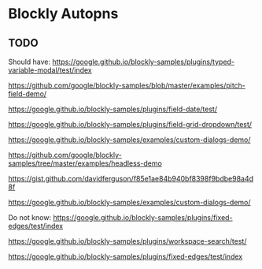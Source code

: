 # Blockly Autopns


## TODO

Should have:
https://google.github.io/blockly-samples/plugins/typed-variable-modal/test/index

https://github.com/google/blockly-samples/blob/master/examples/pitch-field-demo/

https://google.github.io/blockly-samples/plugins/field-date/test/

https://google.github.io/blockly-samples/plugins/field-grid-dropdown/test/

https://google.github.io/blockly-samples/examples/custom-dialogs-demo/


https://github.com/google/blockly-samples/tree/master/examples/headless-demo


https://gist.github.com/davidferguson/f85e1ae84b940bf8398f9bdbe98a4d8f

https://google.github.io/blockly-samples/examples/custom-dialogs-demo/


Do not know:
https://google.github.io/blockly-samples/plugins/fixed-edges/test/index

https://google.github.io/blockly-samples/plugins/workspace-search/test/

https://google.github.io/blockly-samples/plugins/fixed-edges/test/index
